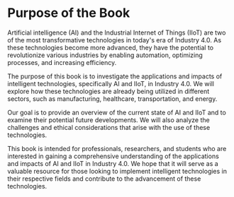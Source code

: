 Purpose of the Book
============================================

Artificial intelligence (AI) and the Industrial Internet of Things (IIoT) are two of the most transformative technologies in today's era of Industry 4.0. As these technologies become more advanced, they have the potential to revolutionize various industries by enabling automation, optimizing processes, and increasing efficiency.

The purpose of this book is to investigate the applications and impacts of intelligent technologies, specifically AI and IIoT, in Industry 4.0. We will explore how these technologies are already being utilized in different sectors, such as manufacturing, healthcare, transportation, and energy.

Our goal is to provide an overview of the current state of AI and IIoT and to examine their potential future developments. We will also analyze the challenges and ethical considerations that arise with the use of these technologies.

This book is intended for professionals, researchers, and students who are interested in gaining a comprehensive understanding of the applications and impacts of AI and IIoT in Industry 4.0. We hope that it will serve as a valuable resource for those looking to implement intelligent technologies in their respective fields and contribute to the advancement of these technologies.
